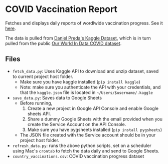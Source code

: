 # COVID Vaccination Report

Fetches and displays daily reports of wordlwide vaccination progress. See it [here](https://datastudio.google.com/s/mAm4iISx1X0).

The data is pulled from [Daniel Preda's Kaggle Dataset](https://www.kaggle.com/gpreda/covid-world-vaccination-progress), which is in turn pulled from the public [Our World In Data COVID dataset](https://github.com/owid/covid-19-data).

## Files
* `fetch_data.py`: Uses Kaggle API to download and unzip dataset, saved to current project host folder.
	* Make sure you have kaggle installed (`pip install kaggle`)
	* Note: make sure you authenticate the API with your credentials, and that the `kaggle.json` file is located in `~/Users/$username/.kaggle`
* `save_data.py`: Saves data to Google Sheets
	* Before running, 
		1. Create a new project in Google API Console and enable Google sheets API. 
		2. Share a dummy Google Sheets with the email provided when you create the Service Account on the API Console. 
		3. Make sure you have pygsheets installed (`pip install pygsheets`)
	* The JSON file created with the Service account should be in your project host folder. 
* `refresh_data.py`: runs the above python scripts, set on a scheduler using Mac's `crontab` to fetch the data daily and send to Google Sheets.
* `country_vaccinations.csv`: COVID vaccination progress dataset